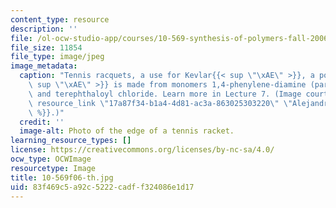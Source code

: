 ```yaml
---
content_type: resource
description: ''
file: /ol-ocw-studio-app/courses/10-569-synthesis-of-polymers-fall-2006/83f469c5a92c5222cadff324086e1d17_10-569f06-th.jpg
file_size: 11854
file_type: image/jpeg
image_metadata:
  caption: "Tennis racquets, a use for Kevlar{{< sup \"\xAE\" >}}, a polyaramid. Kevlar{{<\
    \ sup \"\xAE\" >}} is made from monomers 1,4-phenylene-diamine (para-phenylenediamine)\
    \ and terephthaloyl chloride. Learn more in Lecture 7. (Image courtesy of\_{{%\
    \ resource_link \"17a87f34-b1a4-4d81-ac3a-863025303220\" \"Alejandro Colombo\"\
    \ %}}.)"
  credit: ''
  image-alt: Photo of the edge of a tennis racket.
learning_resource_types: []
license: https://creativecommons.org/licenses/by-nc-sa/4.0/
ocw_type: OCWImage
resourcetype: Image
title: 10-569f06-th.jpg
uid: 83f469c5-a92c-5222-cadf-f324086e1d17
---
```

